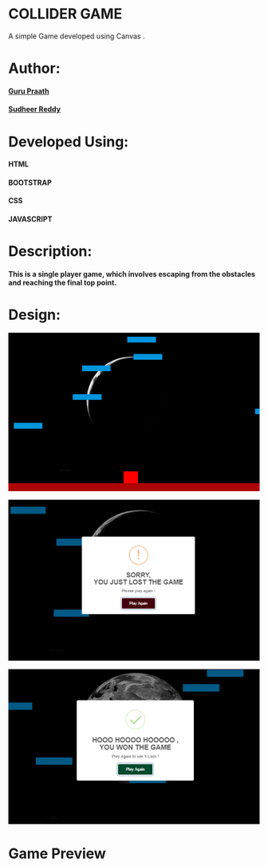 
# COLLIDER GAME
  A simple Game developed using Canvas .

# Author: 
  #### <a href="https://github.com/guruk05">Guru Praath</a>
  #### <a href="https://github.com/SudheerReddySingam">Sudheer Reddy</a>

# Developed Using:
  #### HTML
  #### BOOTSTRAP
  #### CSS 
  #### JAVASCRIPT

# Description:
  #### This is a single player game, which involves escaping from the obstacles and reaching the final top point.

# Design:
  
  ![designr1.PNG](designr1.PNG)
  
  ![designr2.PNG](designr2.PNG)
  
  ![designr3.PNG](designr3.PNG)
  
# Game Preview 
             






